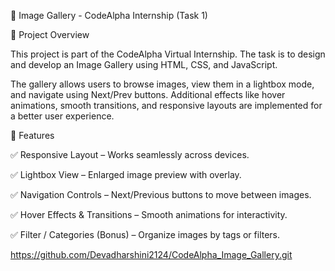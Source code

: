 📸 Image Gallery - CodeAlpha Internship (Task 1)

📌 Project Overview

This project is part of the CodeAlpha Virtual Internship.
The task is to design and develop an Image Gallery using HTML, CSS, and JavaScript.

The gallery allows users to browse images, view them in a lightbox mode, and navigate using Next/Prev buttons. Additional effects like hover animations, smooth transitions, and responsive layouts are implemented for a better user experience.


🚀 Features

✅ Responsive Layout – Works seamlessly across devices.

✅ Lightbox View – Enlarged image preview with overlay.

✅ Navigation Controls – Next/Previous buttons to move between images.

✅ Hover Effects & Transitions – Smooth animations for interactivity.

✅ Filter / Categories (Bonus) – Organize images by tags or filters.

https://github.com/Devadharshini2124/CodeAlpha_Image_Gallery.git
